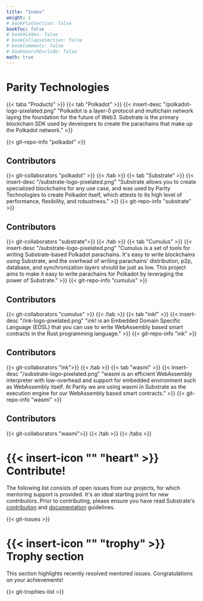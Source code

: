 ```yaml
---
title: "Index"
weight: 1
# bookFlatSection: false
bookToc: false
# bookHidden: false
# bookCollapseSection: false
# bookComments: false
# bookSearchExclude: false
math: true
---
```

# Parity Technologies
{{< tabs "Products" >}}
{{< tab "Polkadot" >}}
{{< insert-desc "/polkadot-logo-pixelated.png" "Polkadot is a layer-0 protocol and multichain network laying the foundation for the future of Web3. Substrate is the primary blockchain SDK used by developers to create the parachains that make up the Polkadot network." >}}

{{< git-repo-info "polkadot" >}}

## Contributors 
{{< git-collaborators "polkadot" >}}
{{< /tab >}}
{{< tab "Substrate" >}}
{{< insert-desc "/substrate-logo-pixelated.png" "Substrate allows you to create specialized blockchains for any use case, and was used by Parity Technologies to create Polkadot itself, which attests to its high level of performance, flexibility, and robustness." >}}
{{< git-repo-info "substrate" >}}
## Contributors 
{{< git-collaborators "substrate">}}
{{< /tab >}}
{{< tab "Cumulus" >}}
{{< insert-desc "/substrate-logo-pixelated.png" "Cumulus is a set of tools for writing Substrate-based Polkadot parachains. It's easy to write blockchains using Substrate, and the overhead of writing parachains' distribution, p2p, database, and synchronization layers should be just as low. This project aims to make it easy to write parachains for Polkadot by leveraging the power of Substrate." >}}
{{< git-repo-info "cumulus" >}}
## Contributors 
{{< git-collaborators "cumulus" >}}
{{< /tab >}}
{{< tab "ink!" >}}
{{< insert-desc "/ink-logo-pixelated.png" "ink! is an Embedded Domain Specific Language (EDSL) that you can use to write WebAssembly based smart contracts in the Rust programming language." >}}
{{< git-repo-info "ink" >}}
## Contributors 
{{< git-collaborators "ink">}}
{{< /tab >}}
{{< tab "wasmi" >}}
{{< insert-desc "/substrate-logo-pixelated.png" "wasmi is an efficient WebAssembly interpreter with low-overhead and support for embedded environment such as WebAssembly itself. At Parity we are using wasmi in Substrate as the execution engine for our WebAssembly based smart contracts." >}}
{{< git-repo-info "wasmi" >}}
## Contributors 
{{< git-collaborators "wasmi">}}
{{< /tab >}}
{{< /tabs >}}

# {{< insert-icon "" "heart" >}} Contribute!
The following list consists of open issues from our projects, for which mentoring support is provided. It's an ideal starting point for new contributors. Prior to contributing, please ensure you have read Substrate's [ contribution](https://github.com/paritytech/substrate/blob/master/docs/CONTRIBUTING.adoc) and [documentation](https://github.com/paritytech/substrate/blob/master/docs/DOCUMENTATION_GUIDELINES.md) guidelines.

{{< git-issues >}}

# {{< insert-icon "" "trophy" >}} Trophy section
This section highlights recently resolved mentored issues. Congratulations on your achievements!

{{< git-trophies-list >}}
